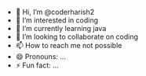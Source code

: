 - 👋 Hi, I’m @coderharish2
- 👀 I’m interested in coding
- 🌱 I’m currently learning java 
- 💞️ I’m looking to collaborate on coding
- 📫 How to reach me not possible 
- 😄 Pronouns: ...
- ⚡ Fun fact: ...

<!---
coderharish2/coderharish2 is a ✨ special ✨ repository because its `README.md` (this file) appears on your GitHub profile.
You can click the Preview link to take a look at your changes.
--->

